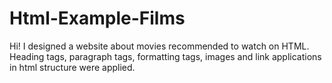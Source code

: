# Html-Example-Films
Hi! I designed a website about movies recommended to watch on HTML. 
Heading tags, paragraph tags, formatting tags, images and link applications in html structure were applied.
